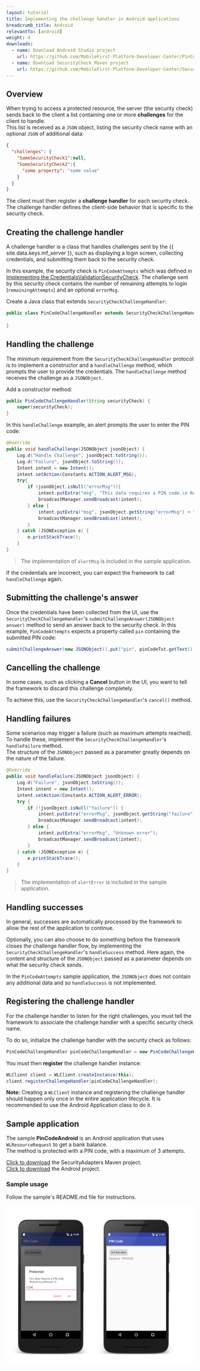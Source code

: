 ```yaml
---
layout: tutorial
title: Implementing the challenge handler in Android applications
breadcrumb_title: Android
relevantTo: [android]
weight: 4
downloads:
  - name: Download Android Studio project
    url: https://github.com/MobileFirst-Platform-Developer-Center/PinCodeAndroid/tree/release80
  - name: Download SecurityCheck Maven project
    url: https://github.com/MobileFirst-Platform-Developer-Center/SecurityCheckAdapters/tree/release80
---
```

<!-- NLS_CHARSET=UTF-8 -->
## Overview
When trying to access a protected resource, the server (the security check) sends back to the client a list containing one or more **challenges** for the client to handle.  
This list is received as a `JSON` object, listing the security check name with an optional `JSON` of additional data:

```json
{
  "challenges": {
    "SomeSecurityCheck1":null,
    "SomeSecurityCheck2":{
      "some property": "some value"
    }
  }
}
```

The client must then register a **challenge handler** for each security check.  
The challenge handler defines the client-side behavior that is specific to the security check.

## Creating the challenge handler
A challenge handler is a class that handles challenges sent by the {{ site.data.keys.mf_server }}, such as displaying a login screen, collecting credentials, and submitting them back to the security check.

In this example, the security check is `PinCodeAttempts` which was defined in [Implementing the CredentialsValidationSecurityCheck](../security-check). The challenge sent by this security check contains the number of remaining attempts to login (`remainingAttempts`) and an optional `errorMsg`.

Create a Java class that extends `SecurityCheckChallengeHandler`:

```java
public class PinCodeChallengeHandler extends SecurityCheckChallengeHandler {

}
```

## Handling the challenge
The minimum requirement from the `SecurityCheckChallengeHandler` protocol is to implement a constructor and a `handleChallenge` method, which prompts the user to provide the credentials. The `handleChallenge` method receives the challenge as a `JSONObject`.

Add a constructor method:

```java
public PinCodeChallengeHandler(String securityCheck) {
    super(securityCheck);
}
```

In this `handleChallenge` example, an alert prompts the user to enter the PIN code:

```java
@Override
public void handleChallenge(JSONObject jsonObject) {
    Log.d("Handle Challenge", jsonObject.toString());
    Log.d("Failure", jsonObject.toString());
    Intent intent = new Intent();
    intent.setAction(Constants.ACTION_ALERT_MSG);
    try{
        if (jsonObject.isNull("errorMsg")){
            intent.putExtra("msg", "This data requires a PIN code.\n Remaining attempts: " + jsonObject.getString("remainingAttempts"));
            broadcastManager.sendBroadcast(intent);
        } else {
            intent.putExtra("msg", jsonObject.getString("errorMsg") + "\nRemaining attempts: " + jsonObject.getString("remainingAttempts"));
            broadcastManager.sendBroadcast(intent);
        }
    } catch (JSONException e) {
        e.printStackTrace();
    }
}

```

> The implementation of `alertMsg` is included in the sample application.

If the credentials are incorrect, you can expect the framework to call `handleChallenge` again.

## Submitting the challenge's answer
Once the credentials have been collected from the UI, use the `SecurityCheckChallengeHandler`'s `submitChallengeAnswer(JSONObject answer)` method to send an answer back to the security check. In this example, `PinCodeAttempts` expects a property called `pin` containing the submitted PIN code:

```java
submitChallengeAnswer(new JSONObject().put("pin", pinCodeTxt.getText()));
```

## Cancelling the challenge
In some cases, such as clicking a **Cancel** button in the UI, you want to tell the framework to discard this challenge completely.

To achieve this, use the `SecurityCheckChallengeHandler`'s `cancel()` method.

## Handling failures
Some scenarios may trigger a failure (such as maximum attempts reached). To handle these, implement the `SecurityCheckChallengeHandler`'s `handleFailure` method.  
The structure of the `JSONObject` passed as a parameter greatly depends on the nature of the failure.

```java
@Override
public void handleFailure(JSONObject jsonObject) {
    Log.d("Failure", jsonObject.toString());
    Intent intent = new Intent();
    intent.setAction(Constants.ACTION_ALERT_ERROR);
    try {
        if (!jsonObject.isNull("failure")) {
            intent.putExtra("errorMsg", jsonObject.getString("failure"));
            broadcastManager.sendBroadcast(intent);
        } else {
            intent.putExtra("errorMsg", "Unknown error");
            broadcastManager.sendBroadcast(intent);
        }
    } catch (JSONException e) {
        e.printStackTrace();
    }
}
```

> The implementation of `alertError` is included in the sample application.

## Handling successes
In general, successes are automatically processed by the framework to allow the rest of the application to continue.

Optionally, you can also choose to do something before the framework closes the challenge handler flow, by implementing the `SecurityCheckChallengeHandler`'s `handleSuccess` method. Here again, the content and structure of the `JSONObject` passed as a parameter depends on what the security check sends.

In the `PinCodeAttempts` sample application, the `JSONObject` does not contain any additional data and so `handleSuccess` is not implemented.

## Registering the challenge handler

For the challenge handler to listen for the right challenges, you must tell the framework to associate the challenge handler with a specific security check name.

To do so, initialize the challenge handler with the security check as follows:

```java
PinCodeChallengeHandler pinCodeChallengeHandler = new PinCodeChallengeHandler("PinCodeAttempts", this);
```

You must then **register** the challenge handler instance:

```java
WLClient client = WLClient.createInstance(this);
client.registerChallengeHandler(pinCodeChallengeHandler);
```

**Note:** Creating a `WLClient` instance and registering the challenge handler should happen only once in the entire application lifecycle. It is recommended to use the Android Application class to do it.

## Sample application
The sample **PinCodeAndroid** is an Android application that uses `WLResourceRequest` to get a bank balance.  
The method is protected with a PIN code, with a maximum of 3 attempts.

[Click to download](https://github.com/MobileFirst-Platform-Developer-Center/SecurityCheckAdapters/tree/release80) the SecurityAdapters Maven project.  
[Click to download](https://github.com/MobileFirst-Platform-Developer-Center/PinCodeAndroid/tree/release80) the Android project.

### Sample usage
Follow the sample's README.md file for instructions.

![Sample application](sample-application-android.png)
